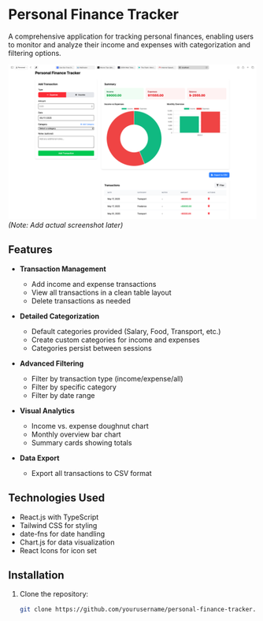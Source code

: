 # Personal Finance Tracker

A comprehensive application for tracking personal finances, enabling users to monitor and analyze their income and expenses with categorization and filtering options.

![App Screenshot](./screenshot.png) *(Note: Add actual screenshot later)*

## Features

- **Transaction Management**
    - Add income and expense transactions
    - View all transactions in a clean table layout
    - Delete transactions as needed

- **Detailed Categorization**
    - Default categories provided (Salary, Food, Transport, etc.)
    - Create custom categories for income and expenses
    - Categories persist between sessions

- **Advanced Filtering**
    - Filter by transaction type (income/expense/all)
    - Filter by specific category
    - Filter by date range

- **Visual Analytics**
    - Income vs. expense doughnut chart
    - Monthly overview bar chart
    - Summary cards showing totals

- **Data Export**
    - Export all transactions to CSV format

## Technologies Used

- React.js with TypeScript
- Tailwind CSS for styling
- date-fns for date handling
- Chart.js for data visualization
- React Icons for icon set

## Installation

1. Clone the repository:
   ```bash
   git clone https://github.com/yourusername/personal-finance-tracker.git